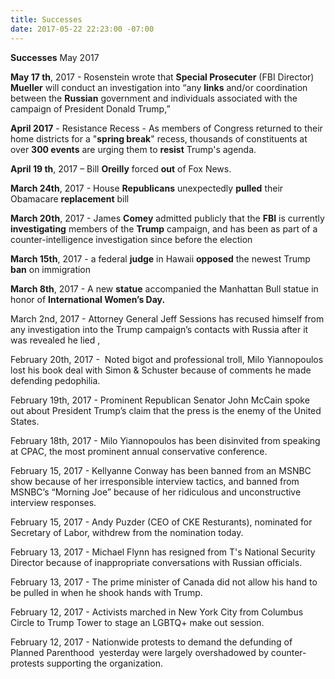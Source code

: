 ```yaml
---
title: Successes
date: 2017-05-22 22:23:00 -07:00
---
```


**Successes**    May 2017

**May 17 th**, 2017 - Rosenstein wrote that **Special Prosecuter** (FBI Director) **Mueller** will conduct an investigation into “any **links** and/or coordination between the **Russian** government and individuals associated with the campaign of President Donald Trump,” 

**April 2017** - Resistance Recess - As members of Congress returned to their home districts for a "**spring break**" recess, thousands of constituents at over **300 events** are urging them to **resist** Trump's agenda.

**April 19 th**, 2017 – Bill **Oreilly** forced **out** of Fox News.

**March 24th**, 2017 - House **Republicans** unexpectedly **pulled** their Obamacare **replacement** bill  

**March 20th**, 2017 - James **Comey** admitted publicly that the **FBI** is currently **investigating** members of the **Trump** campaign, and has been as part of a counter-intelligence investigation since before the election 

**March 15th**, 2017 - a federal **judge** in Hawaii **opposed** the newest Trump **ban** on immigration 

**March 8th**, 2017 - A new **statue** accompanied the Manhattan Bull statue in honor of **International Women’s Day.**  

March 2nd, 2017 - Attorney General Jeff Sessions has recused himself from any investigation into the Trump campaign’s contacts with Russia after it was revealed he lied ,

February 20th, 2017 -  Noted bigot and professional troll, Milo Yiannopoulos lost his book deal with Simon & Schuster because of comments he made defending pedophilia. 

February 19th, 2017 - Prominent Republican Senator John McCain spoke out about President Trump’s claim that the press is the enemy of the United States. 

February 18th, 2017 - Milo Yiannopoulos has been disinvited from speaking at CPAC, the most prominent annual conservative conference. 

February 15, 2017 - Kellyanne Conway has been banned from an MSNBC show because of her irresponsible interview tactics, and banned from MSNBC’s “Morning Joe” because of her ridiculous and unconstructive interview responses. 

February 15, 2017 - Andy Puzder (CEO of CKE Resturants), nominated for Secretary of Labor, withdrew from the nomination today. 

February 13, 2017 - Michael Flynn has resigned from T's National Security Director because of inappropriate conversations with Russian officials.

February 13, 2017 - The prime minister of Canada did not allow his hand to be pulled in when he shook hands with Trump.

February 12, 2017 - Activists marched in New York City from Columbus Circle to Trump Tower to stage an LGBTQ+ make out session.

February 12, 2017 - Nationwide protests to demand the defunding of Planned Parenthood  yesterday were largely overshadowed by counter-protests supporting the organization.


